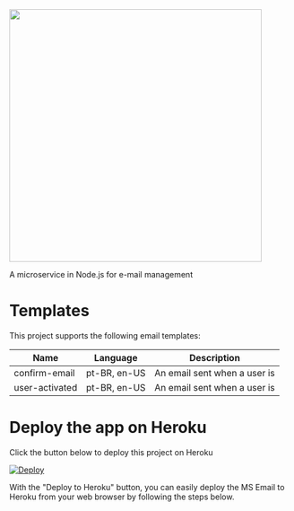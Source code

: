 <img src="https://raw.githubusercontent.com/thiagodnf/ms-email/master/assets/images/logo-name.png?token=AAA32X3PGUUWS3BN5U6RXHK6D3WVC" width="450px"/>

A microservice in Node.js for e-mail management

# Templates

This project supports the following email templates:

| Name| Language | Description |  
|-----|-----| ----| 
| confirm-email | pt-BR, en-US | An email sent when a user is | 
| user-activated | pt-BR, en-US | An email sent when a user is | 

# Deploy the app on Heroku

Click the button below to deploy this project on Heroku

[![Deploy](https://www.herokucdn.com/deploy/button.svg)](https://heroku.com/deploy)

With the "Deploy to Heroku" button, you can easily deploy the MS Email to Heroku from your web browser by following the steps below.
